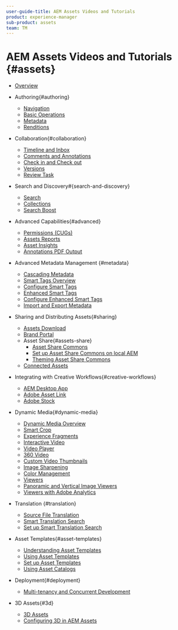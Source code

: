 ```yaml
---
user-guide-title: AEM Assets Videos and Tutorials
product: experience-manager
sub-product: assets
team: TM
---
```

  
# AEM Assets Videos and Tutorials {#assets}

+ [Overview](overview.md)

+ Authoring{#authoring}
  + [Navigation](./authoring/navigation.md)
  + [Basic Operations](./authoring/basic-operations.md)
  + [Metadata](./authoring/metadata.md)
  + [Renditions](./authoring/renditions.md)

+ Collaboration{#collaboration}
  + [Timeline and Inbox](./collaboration/timeline-and-inbox.md)
  + [Comments and Annotations](./collaboration/comments-and-annotations.md)
  + [Check in and Check out](./collaboration/check-in-and-check-out.md)
  + [Versions](./collaboration/versions.md)
  + [Review Task](./collaboration/review-task.md)

+ Search and Discovery#{search-and-discovery}
  + [Search](./search-and-discovery/search.md)             
  + [Collections](./search-and-discovery/collections.md) 
  + [Search Boost](./search-and-discovery/search-boost.md)

+ Advanced Capabilities{#advanced}
  + [Permissions (CUGs)](./advanced/closed-user-groups.md)
  + [Assets Reports](./advanced/asset-reports.md)
  + [Asset Insights](./advanced/asset-insights-launch-tutorial.md)
  + [Annotations PDF Output](./advanced/customizing-annotations-pdf-output.md)

+ Advanced Metadata Management {#metadata}
  + [Cascading Metadata](metadata/cascade-metadata-feature-video-use.md)
  + [Smart Tags Overview](metadata/smart-tags-feature-video-use.md)
  + [Configure Smart Tags](metadata/smart-tags-technical-video-setup.md)
  + [Enhanced Smart Tags](metadata/enhanced-smart-tags-feature-video-use.md)
  + [Configure Enhanced Smart Tags](metadata/enhanced-smart-tags-technical-video-setup.md)
  + [Import and Export Metadata](metadata/metadata-import-feature-video-use.md)

+ Sharing and Distributing Assets{#sharing}
  + [Assets Download](./sharing/download.md)
  + [Brand Portal](./sharing/brand-portal-feature-video-use.md)
  + Asset Share{#assets-share}
    + [Asset Share Commons](./sharing/asset-share-commons-user-experience-feature-video-understand.md)
    + [Set up Asset Share Commons on local AEM](./sharing/asset-share-commons-technical-video-setup.md)
    + [Theming Asset Share Commons](./sharing/asset-share-commons-feature-video-theming.md)
  + [Connected Assets](./sharing/connected-assets-feature-video-use.md)

+ Integrating with Creative Workflows{#creative-workflows}
  + [AEM Desktop App](./creative-workflows/use-aem-desktop-app.md)
  + [Adobe Asset Link](./creative-workflows/adobe-asset-link.md)
  + [Adobe Stock](./creative-workflows/adobe-stock.md)

+ Dynamic Media{#dynamic-media}
  + [Dynamic Media Overview](dynamic-media/dynamic-media-overview-feature-video-use.md)
  + [Smart Crop](dynamic-media/smart-crop-feature-video-use.md)
  + [Experience Fragments](dynamic-media/dynamic-media-experience-fragments-feature-video-use.md)
  + [Interactive Video](dynamic-media/dynamic-media-interactive-video-feature-video-use.md)
  + [Video Player](dynamic-media/dynamic-media-video-player-feature-video-use.md)
  + [360 Video](dynamic-media/dynamic-media-360-video-custom-thumbnail-feature-video-use.md)
  + [Custom Video Thumbnails](dynamic-media/dynamic-media-video-thumbnails-feature-video-use.md)
  + [Image Sharpening](dynamic-media/dynamic-media-image-sharpening-feature-video-use.md)
  + [Color Management](dynamic-media/dynamic-media-color-management-technical-video-setup.md)
  + [Viewers](dynamic-media/dynamic-media-viewer-feature-video-understand.md)
  + [Panoramic and Vertical Image Viewers](dynamic-media/panorama-vertical-image-viewer-feature-video-use.md)
  + [Viewers with Adobe Analytics](dynamic-media/dynamic-media-viewer-extension-use.md)

+ Translation {#translation}
  + [Source File Translation](translation/source-file-translation-feature-video-use.md)
  + [Smart Translation Search](translation/smart-translation-search-feature-video-use.md)
  + [Set up Smart Translation Search](translation/smart-translation-search-technical-video-setup.md)

+ Asset Templates{#asset-templates}
  + [Understanding Asset Templates](asset-templates/asset-templates-tutorial-understand.md)
  + [Using Asset Templates](asset-templates/asset-templates-feature-video-use.md)
  + [Set up Asset Templates](asset-templates/asset-templates-technical-video-setup.md)
  + [Using Asset Catalogs](asset-templates/asset-catalog-template-feature-video-use.md)

+ Deployment{#deployment}
  + [Multi-tenancy and Concurrent Development](deployment/multitenancy-concurrent-article-understand.md)
  
+ 3D Assets{#3d}
  + [3D Assets](3d/3d-assets-feature-video-use.md)
  + [Configuring 3D in AEM Assets](3d/3d-assets-technical-video-setup.md)
